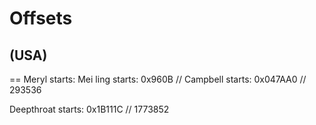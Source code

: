 # Offsets 

## (USA)

==
Meryl starts: 
Mei ling starts: 0x960B // 
Campbell starts: 0x047AA0 // 293536


Deepthroat starts: 0x1B111C // 1773852